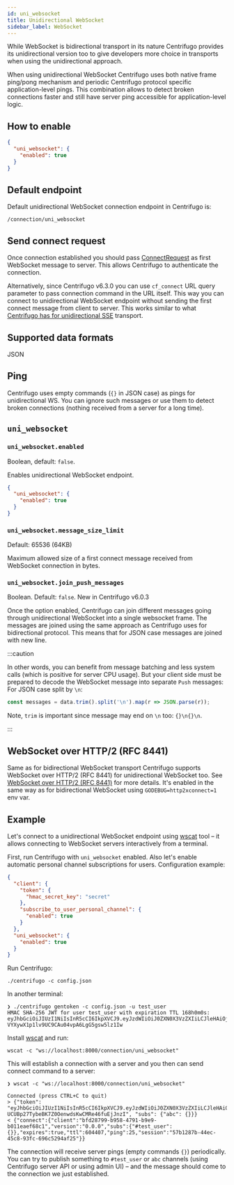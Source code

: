 ```yaml
---
id: uni_websocket
title: Unidirectional WebSocket
sidebar_label: WebSocket
---
```


While WebSocket is bidirectional transport in its nature Centrifugo provides its unidirectional version too to give developers more choice in transports when using the unidirectional approach.

When using unidirectional WebSocket Centrifugo uses both native frame ping/pong mechanism and periodic Centrifugo protocol specific application-level pings. This combination allows to detect broken connections faster and still have server ping accessible for application-level logic.

## How to enable

```json title=config.json
{
  "uni_websocket": {
    "enabled": true
  }
}
```

## Default endpoint

Default unidirectional WebSocket connection endpoint in Centrifugo is:

```
/connection/uni_websocket
```

## Send connect request

Once connection established you should pass [ConnectRequest](./uni_client_protocol.md#connectrequest) as first WebSocket message to server. This allows Centrifugo to authenticate the connection.

Alternatively, since Centrifugo v6.3.0 you can use `cf_connect` URL query parameter to pass connection command in the URL itself. This way you can connect to unidirectional WebSocket endpoint without sending the first connect message from client to server. This works similar to what [Centrifugo has for unidirectional SSE](./uni_sse.md#send-connect-request) transport.

## Supported data formats

JSON

## Ping

Centrifugo uses empty commands (`{}` in JSON case) as pings for unidirectional WS. You can ignore such messages or use them to detect broken connections (nothing received from a server for a long time).

## `uni_websocket`

### `uni_websocket.enabled`

Boolean, default: `false`.

Enables unidirectional WebSocket endpoint.

```json title="config.json"
{
  "uni_websocket": {
    "enabled": true
  }
}
```

### `uni_websocket.message_size_limit`

Default: 65536 (64KB)

Maximum allowed size of a first connect message received from WebSocket connection in bytes.

### `uni_websocket.join_push_messages`

Boolean. Default: `false`. New in Centrifugo v6.0.3

Once the option enabled, Centrifugo can join different messages going through unidirectional WebSocket into a single websocket frame. The messages are joined using the same approach as Centrifugo uses for bidirectional protocol. This means that for JSON case messages are joined with new line.

:::caution

In other words, you can benefit from message batching and less system calls (which is positive for server CPU usage). But your client side must be prepared to decode the WebSocket message into separate `Push` messages: For JSON case split by `\n`:

```javascript
const messages = data.trim().split('\n').map(r => JSON.parse(r));
```

Note, `trim` is important since message may end on `\n` too: `{}\n{}\n`.

:::

## WebSocket over HTTP/2 (RFC 8441)

Same as for bidirectional WebSocket transport Centrifugo supports WebSocket over HTTP/2 (RFC 8441) for unidirectional WebSocket too. See [WebSocket over HTTP/2 (RFC 8441)](./websocket.md#websocket-over-http2-rfc-8441) for more details. It's enabled in the same way as for bidirectional WebSocket using `GODEBUG=http2xconnect=1` env var.

## Example

Let's connect to a unidirectional WebSocket endpoint using [wscat](https://github.com/websockets/wscat) tool – it allows connecting to WebSocket servers interactively from a terminal.

First, run Centrifugo with `uni_websocket` enabled. Also let's enable automatic personal channel subscriptions for users. Configuration example:

```json title="config.json"
{
  "client": {
    "token": {
      "hmac_secret_key": "secret"
    },
    "subscribe_to_user_personal_channel": {
      "enabled": true
    }
  },
  "uni_websocket": {
    "enabled": true
  }
}
```

Run Centrifugo:

```
./centrifugo -c config.json
```

In another terminal:

```
❯ ./centrifugo gentoken -c config.json -u test_user
HMAC SHA-256 JWT for user test_user with expiration TTL 168h0m0s:
eyJhbGciOiJIUzI1NiIsInR5cCI6IkpXVCJ9.eyJzdWIiOiJ0ZXN0X3VzZXIiLCJleHAiOjE2MzAxMzAxNzB9.u7anX-VYXywX1p1lv9UC9CAu04vpA6LgG5gsw5lz1Iw
```

Install [wscat](https://github.com/websockets/wscat) and run:

```
wscat -c "ws://localhost:8000/connection/uni_websocket"
```

This will establish a connection with a server and you then can send connect command to a server:

```
❯ wscat -c "ws://localhost:8000/connection/uni_websocket"

Connected (press CTRL+C to quit)
> {"token": "eyJhbGciOiJIUzI1NiIsInR5cCI6IkpXVCJ9.eyJzdWIiOiJ0ZXN0X3VzZXIiLCJleHAiOjE2NTY1MDMwNDV9.3UYL-UCUBp27TybeBK7Z0OenwdsKwCMRe46fuEjJnzI", "subs": {"abc": {}}}
< {"connect":{"client":"bfd28799-b958-4791-b9e9-b011eaef68c1","version":"0.0.0","subs":{"#test_user":{}},"expires":true,"ttl":604407,"ping":25,"session":"57b1287b-44ec-45c8-93fc-696c5294af25"}}
```

The connection will receive server pings (empty commands `{}`) periodically. You can try to publish something to `#test_user` or `abc` channels (using Centrifugo server API or using admin UI) – and the message should come to the connection we just established.
